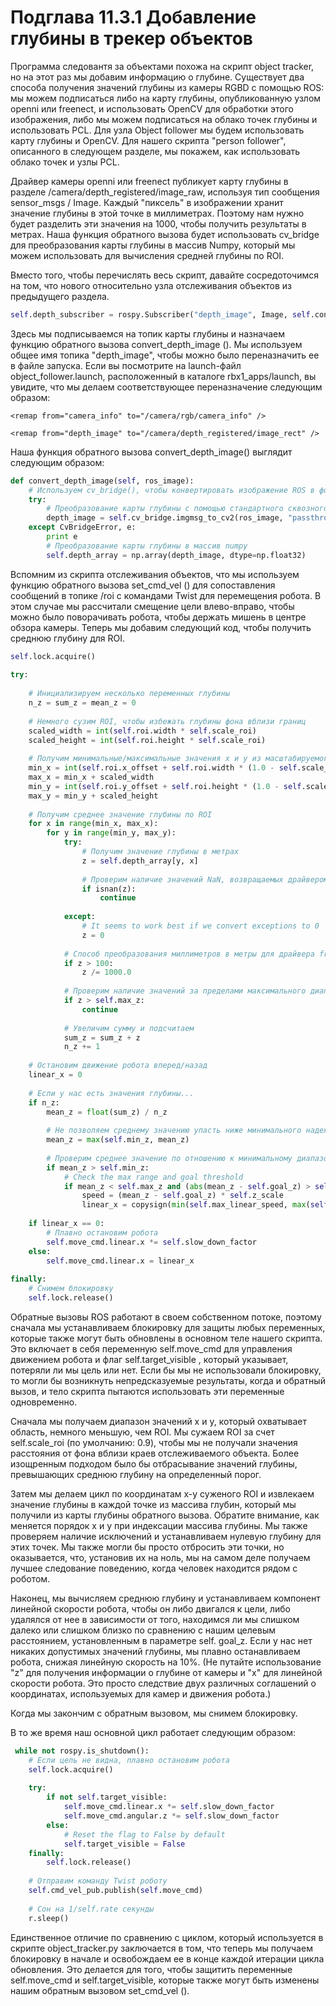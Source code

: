 # Подглава 11.3.1 Добавление глубины в трекер объектов

Программа следовантя за объектами похожа на скрипт object tracker, но на этот раз мы добавим информацию о глубине. Существует два способа получения значений глубины из камеры RGBD с помощью ROS: мы можем подписаться либо на карту глубины, опубликованную узлом openni или freenect, и использовать OpenCV для обработки этого изображения, либо мы можем подписаться на облако точек глубины и использовать PCL. Для узла Object follower мы будем использовать карту глубины и OpenCV. Для нашего скрипта "person follower", описанного в следующем разделе, мы покажем, как использовать облако точек и узлы PCL.

Драйвер камеры openni или freenect публикует карту глубины в разделе /camera/depth\_registered/image\_raw, используя тип сообщения sensor\_msgs / Image. Каждый "пиксель" в изображении хранит значение глубины в этой точке в миллиметрах. Поэтому нам нужно будет разделить эти значения на 1000, чтобы получить результаты в метрах. Наша функция обратного вызова будет использовать cv\_bridge для преобразования карты глубины в массив Numpy, который мы можем использовать для вычисления средней глубины по ROI.

Вместо того, чтобы перечислять весь скрипт, давайте сосредоточимся на том, что нового относительно узла отслеживания объектов из предыдущего раздела.

```python
self.depth_subscriber = rospy.Subscriber("depth_image", Image, self.convert_depth_image, queue_size=1)
```

Здесь мы подписываемся на топик карты глубины и назначаем функцию обратного вызова convert\_depth\_image \(\). Мы используем общее имя топика "depth\_image", чтобы можно было переназначить ее в файле запуска. Если вы посмотрите на launch-файл object\_follower.launch, расположенный в каталоге rbx1\_apps/launch, вы увидите, что мы делаем соответствующее переназначение следующим образом:

`<remap from="camera_info" to="/camera/rgb/camera_info" />` 

`<remap from="depth_image" to="/camera/depth_registered/image_rect" />`



Наша функция обратного вызова convert\_depth\_image\(\) выглядит следующим образом:

```python
def convert_depth_image(self, ros_image):
    # Используем cv_bridge(), чтобы конвертировать изображение ROS в формат OpenCV
    try:
        # Преобразование карты глубины с помощью стандартного сквозного шифрования
        depth_image = self.cv_bridge.imgmsg_to_cv2(ros_image, "passthrough")
    except CvBridgeError, e:
        print e
        # Преобразование карты глубины в массив numpy
        self.depth_array = np.array(depth_image, dtype=np.float32)
```

Вспомним из скрипта отслеживания объектов, что мы используем функцию обратного вызова set\_cmd\_vel \(\) для сопоставления сообщений в топике /roi с командами Twist для перемещения робота. В этом случае мы рассчитали смещение цели влево-вправо, чтобы можно было поворачивать робота, чтобы держать мишень в центре обзора камеры. Теперь мы добавим следующий код, чтобы получить среднюю глубину для ROI.

```python
self.lock.acquire()
 
try:
   
    # Инициализируем несколько переменных глубины
    n_z = sum_z = mean_z = 0
 
    # Немного сузим ROI, чтобы избежать глубины фона вблизи границ
    scaled_width = int(self.roi.width * self.scale_roi)
    scaled_height = int(self.roi.height * self.scale_roi)
 
    # Получим минимальные/максимальные значения x и y из масштабируемого ROI
    min_x = int(self.roi.x_offset + self.roi.width * (1.0 - self.scale_roi) / 2.0)
    max_x = min_x + scaled_width
    min_y = int(self.roi.y_offset + self.roi.height * (1.0 - self.scale_roi) / 2.0)
    max_y = min_y + scaled_height
 
    # Получим среднее значение глубины по ROI
    for x in range(min_x, max_x):
        for y in range(min_y, max_y):
            try:
                # Получим значение глубины в метрах
                z = self.depth_array[y, x]
 
                # Проверим наличие значений NaN, возвращаемых драйвером камеры
                if isnan(z):
                    continue
 
            except:
                # It seems to work best if we convert exceptions to 0
                z = 0
 
            # Способ преобразования миллиметров в метры для драйвера freenect
            if z > 100:
                z /= 1000.0
 
            # Проверим наличие значений за пределами максимального диапазона
            if z > self.max_z:
                continue
 
            # Увеличим сумму и подсчитаем
            sum_z = sum_z + z
            n_z += 1
 
    # Остановим движение робота вперед/назад
    linear_x = 0
 
    # Если у нас есть значения глубины...
    if n_z:
        mean_z = float(sum_z) / n_z
 
        # Не позволяем среднему значению упасть ниже минимального надежного диапазона
        mean_z = max(self.min_z, mean_z)
 
        # Проверим среднее значение по отношению к минимальному диапазону
        if mean_z > self.min_z:
            # Check the max range and goal threshold
            if mean_z < self.max_z and (abs(mean_z - self.goal_z) > self.z_threshold):
                speed = (mean_z - self.goal_z) * self.z_scale
                linear_x = copysign(min(self.max_linear_speed, max(self.min_linear_speed, abs(speed))), speed)
 
    if linear_x == 0:
        # Плавно остановим робота
        self.move_cmd.linear.x *= self.slow_down_factor
    else:
        self.move_cmd.linear.x = linear_x
 
finally:
    # Снимем блокировку
    self.lock.release()
```

Обратные вызовы ROS работают в своем собственном потоке, поэтому сначала мы устанавливаем блокировку для защиты любых переменных, которые также могут быть обновлены в основном теле нашего скрипта. Это включает в себя переменную self.move\_cmd для управления движением робота и флаг self.target\_visible , который указывает, потеряли ли мы цель или нет. Если бы мы не использовали блокировку, то могли бы возникнуть непредсказуемые результаты, когда и обратный вызов, и тело скрипта пытаются использовать эти переменные одновременно.

Сначала мы получаем диапазон значений x и y, который охватывает область, немного меньшую, чем ROI. Мы сужаем ROI за счет self.scale\_roi \(по умолчанию: 0.9\), чтобы мы не получали значения расстояния от фона вблизи краев отслеживаемого объекта. Более изощренным подходом было бы отбрасывание значений глубины, превышающих среднюю глубину на определенный порог.

Затем мы делаем цикл по координатам x-y суженого ROI и извлекаем значение глубины в каждой точке из массива глубин, который мы получили из карты глубины обратного вызова. Обратите внимание, как меняется порядок x и y при индексации массива глубины. Мы также проверяем наличие исключений и устанавливаем нулевую глубину для этих точек. Мы также могли бы просто отбросить эти точки, но оказывается, что, установив их на ноль, мы на самом деле получаем лучшее следование поведению, когда человек находится рядом с роботом.

Наконец, мы вычисляем среднюю глубину и устанавливаем компонент линейной скорости робота, чтобы он либо двигался к цели, либо удалялся от нее в зависимости от того, находимся ли мы слишком далеко или слишком близко по сравнению с нашим целевым расстоянием, установленным в параметре self. goal\_z. Если у нас нет никаких допустимых значений глубины, мы плавно останавливаем робота, снижая линейную скорость на 10%. \(Не путайте использование "z" для получения информации о глубине от камеры и "x" для линейной скорости робота. Это просто следствие двух различных соглашений о координатах, используемых для камер и движения робота.\)

Когда мы закончим с обратным вызовом, мы снимем блокировку.

В то же время наш основной цикл работает следующим образом:

```python
 while not rospy.is_shutdown():
    # Если цель не видна, плавно остановим робота 
    self.lock.acquire()
 
    try:
        if not self.target_visible:
            self.move_cmd.linear.x *= self.slow_down_factor
            self.move_cmd.angular.z *= self.slow_down_factor
        else:
            # Reset the flag to False by default
            self.target_visible = False
    finally:
        self.lock.release()
 
    # Отправим команду Twist роботу
    self.cmd_vel_pub.publish(self.move_cmd)
 
    # Сон на 1/self.rate секунды
    r.sleep()
```

Единственное отличие по сравнению с циклом, который используется в скрипте object\_tracker.py заключается в том, что теперь мы получаем блокировку в начале и освобождаем ее в конце каждой итерации цикла обновления. Это делается для того, чтобы защитить переменные self.move\_cmd и self.target\_visible, которые также могут быть изменены нашим обратным вызовом set\_cmd\_vel \(\).

